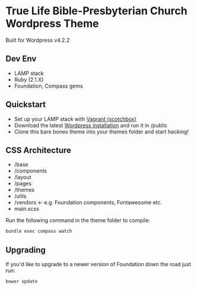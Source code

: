 # True Life Bible-Presbyterian Church Wordpress Theme

Built for Wordpress v4.2.2

## Dev Env

  * LAMP stack
  * Ruby (2.1.X)
  * Foundation, Compass gems

## Quickstart

  * Set up your LAMP stack with [Vagrant (scotchbox)](https://box.scotch.io/)
  * Download the latest [Wordpress installation](https://wordpress.org/) and run it in /public
  * Clone this bare bones theme into your themes folder and start hacking!
  
## CSS Architecture

  * /base
  * /components
  * /layout
  * /pages
  * /themes
  * /utils
  * /vendors <- e.g. Foundation components, Fontawesome etc.
  * main.scss

Run the following command in the theme folder to compile:

```bash
bundle exec compass watch
```

## Upgrading

If you'd like to upgrade to a newer version of Foundation down the road just run:

```bash
bower update
```
